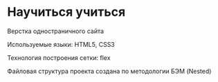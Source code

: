 # Научиться учиться
Верстка одностраничного сайта

Используемые языки: HTML5, CSS3

Технология построения сетки: flex

Файловая структура проекта создана по методологии БЭМ (Nested)
